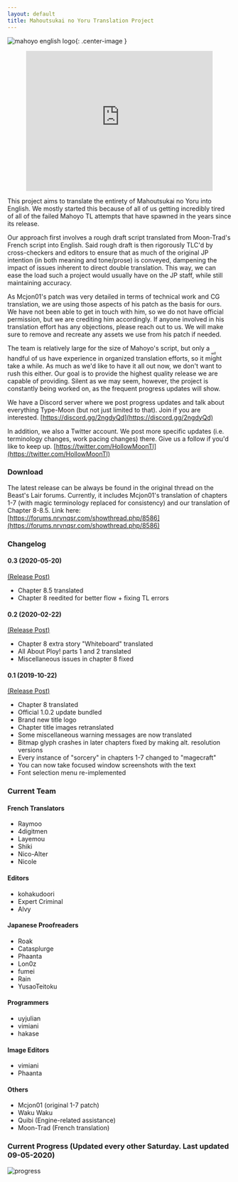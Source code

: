 ```yaml
---
layout: default
title: Mahoutsukai no Yoru Translation Project
---
```


![mahoyo english logo](https://cdn.discordapp.com/attachments/491737125591580692/665809169793679380/mahoyo_english_logo.png){: .center-image }

<iframe style="display:block; margin:0 auto;" width="420" height="315" src="https://www.youtube.com/embed/Uf-9w9O5B7o" frameborder="0" allowfullscreen></iframe>

This project aims to translate the entirety of Mahoutsukai no Yoru into English. We mostly started this because of all of us getting incredibly tired of all of the failed Mahoyo TL attempts that have spawned in the years since its release.

Our approach first involves a rough draft script translated from Moon-Trad's French script into English. Said rough draft is then rigorously TLC'd by cross-checkers and editors to ensure that as much of the original JP intention (in both meaning and tone/prose) is conveyed, dampening the impact of issues inherent to direct double translation. This way, we can ease the load such a project would usually have on the JP staff, while still maintaining accuracy. 

As Mcjon01's patch was very detailed in terms of technical work and CG translation, we are using those aspects of his patch as the basis for ours. We have not been able to get in touch with him, so we do not have official permission, but we are crediting him accordingly. If anyone involved in his translation effort has any objections, please reach out to us. We will make sure to remove and recreate any assets we use from his patch if needed.

The team is relatively large for the size of Mahoyo's script, but only a handful of us have experience in organized translation efforts, so it <ruby><rb>might<rb><rt>will</rt></ruby> take a while. As much as we'd like to have it all out now, we don't want to rush this either. Our goal is to provide the highest quality release we are capable of providing. Silent as we may seem, however, the project is constantly being worked on, as the frequent progress updates will show.

We have a Discord server where we post progress updates and talk about everything Type-Moon (but not just limited to that). Join if you are interested.
[https://discord.gg/2ngdyQd](https://discord.gg/2ngdyQd)

In addition, we also a Twitter account. We post more specific updates (i.e. terminology changes, work pacing changes) there. Give us a follow if you'd like to keep up.
[https://twitter.com/HollowMoonTl](https://twitter.com/HollowMoonTl)

### Download
The latest release can be always be found in the original thread on the Beast's Lair forums. Currently, it includes Mcjon01's translation of chapters 1-7 (with magic terminology replaced for consistency) and our translation of Chapter 8-8.5.
Link here: [https://forums.nrvnqsr.com/showthread.php/8586](https://forums.nrvnqsr.com/showthread.php/8586)

### Changelog
#### 0.3 (2020-05-20)
[\(Release Post\)](https://forums.nrvnqsr.com/showthread.php/8586/page7?p=3064717#post3064717)
* Chapter 8.5 translated
* Chapter 8 reedited for better flow + fixing TL errors

#### 0.2 (2020-02-22)
[\(Release Post\)](https://forums.nrvnqsr.com/showthread.php/8586/page5?p=3045386#post3045386)
* Chapter 8 extra story "Whiteboard" translated
* All About Ploy! parts 1 and 2 translated
* Miscellaneous issues in chapter 8 fixed

#### 0.1 (2019-10-22)
[\(Release Post\)](https://forums.nrvnqsr.com/showthread.php/8586/page2?p=3021055#post3021055)
* Chapter 8 translated
* Official 1.0.2 update bundled
* Brand new title logo
* Chapter title images retranslated
* Some miscellaneous warning messages are now translated
* Bitmap glyph crashes in later chapters fixed by making alt. resolution versions
* Every instance of "sorcery" in chapters 1-7 changed to "magecraft"
* You can now take focused window screenshots with the text
* Font selection menu re-implemented

### Current Team

#### French Translators
* Raymoo
* 4digitmen
* Layemou
* Shiki
* Nico-Alter
* Nicole

#### Editors
* kohakudoori
* Expert Criminal
* Alvy  

#### Japanese Proofreaders
* Roak
* Catasplurge
* Phaanta
* Lon0z
* fumei
* Rain
* YusaoTeitoku  

#### Programmers
* uyjulian
* vimiani
* hakase

#### Image Editors
* vimiani
* Phaanta  

#### Others
* Mcjon01 (original 1-7 patch)
* Waku Waku
* Quibi (Engine-related assistance)
* Moon-Trad (French translation)

### Current Progress (Updated every other Saturday. Last updated 09-05-2020)
![progress](https://cdn.discordapp.com/attachments/622576039771504640/752000148137312367/Progress.png)
